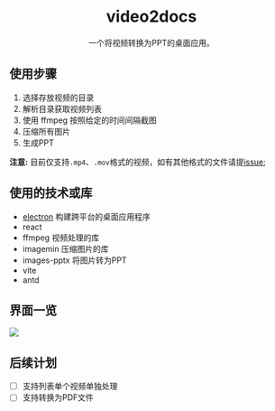 <h1 align="center">
  video2docs
</h1>

<div align="center">
  一个将视频转换为PPT的桌面应用。
</div>

## 使用步骤

1. 选择存放视频的目录
2. 解析目录获取视频列表
3. 使用 ffmpeg 按照给定的时间间隔截图
4. 压缩所有图片
5. 生成PPT

**注意:** 目前仅支持`.mp4`、`.mov`格式的视频，如有其他格式的文件请提[issue](https://github.com/wangxingkang/video2docs/issues);

## 使用的技术或库

- [electron](https://www.electronjs.org/) 构建跨平台的桌面应用程序
- react 
- ffmpeg 视频处理的库
- imagemin 压缩图片的库
- images-pptx 将图片转为PPT
- vite
- antd

## 界面一览

![](https://cdn.jsdelivr.net/gh/wangxingkang/pictures@latest/imgs/20211105175804.png)

## 后续计划

- [ ] 支持列表单个视频单独处理
- [ ] 支持转换为PDF文件
